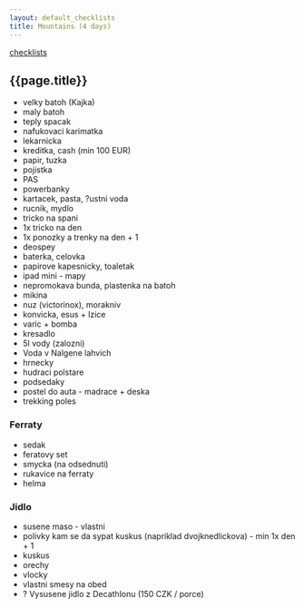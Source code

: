 ```yaml
---
layout: default_checklists
title: Mountains (4 days)
---
```


[checklists](.)

## {{page.title}}

- velky batoh (Kajka)
- maly batoh
- teply spacak
- nafukovaci karimatka
- lekarnicka
- kreditka, cash (min 100 EUR)
- papir, tuzka
- pojistka
- PAS
- powerbanky
- kartacek, pasta, ?ustni voda
- rucnik, mydlo
- tricko na spani
- 1x tricko na den
- 1x ponozky a trenky na den + 1
- deospey
- baterka, celovka
- papirove kapesnicky, toaletak
- ipad mini - mapy
- nepromokava bunda, plastenka na batoh
- mikina
- nuz (victorinox), morakniv
- konvicka, esus + lzice
- varic + bomba
- kresadlo
- 5l vody (zalozni)
- Voda v Nalgene lahvich
- hrnecky
- hudraci polstare
- podsedaky
- postel do auta - madrace + deska
- trekking poles

### Ferraty

- sedak
- feratovy set
- smycka (na odsednuti)
- rukavice na ferraty
- helma

### Jidlo

- susene maso - vlastni
- polivky kam se da sypat kuskus (napriklad dvojknedlickova) - min 1x den + 1
- kuskus
- orechy
- vlocky
- vlastni smesy na obed
- ? Vysusene jidlo z Decathlonu (150 CZK / porce)